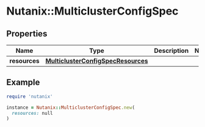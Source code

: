 # Nutanix::MulticlusterConfigSpec

## Properties

| Name | Type | Description | Notes |
| ---- | ---- | ----------- | ----- |
| **resources** | [**MulticlusterConfigSpecResources**](MulticlusterConfigSpecResources.md) |  |  |

## Example

```ruby
require 'nutanix'

instance = Nutanix::MulticlusterConfigSpec.new(
  resources: null
)
```

